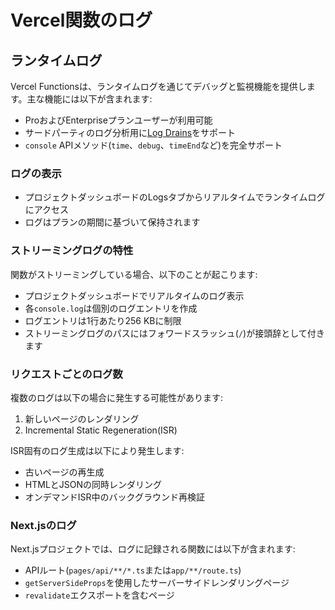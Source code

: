 # Vercel関数のログ

## ランタイムログ

Vercel Functionsは、ランタイムログを通じてデバッグと監視機能を提供します。主な機能には以下が含まれます:

- ProおよびEnterpriseプランユーザーが利用可能
- サードパーティのログ分析用に[Log Drains](/docs/drains)をサポート
- `console` APIメソッド(`time`、`debug`、`timeEnd`など)を完全サポート

### ログの表示

- プロジェクトダッシュボードのLogsタブからリアルタイムでランタイムログにアクセス
- ログはプランの期間に基づいて保持されます

### ストリーミングログの特性

関数がストリーミングしている場合、以下のことが起こります:

- プロジェクトダッシュボードでリアルタイムのログ表示
- 各`console.log`は個別のログエントリを作成
- ログエントリは1行あたり256 KBに制限
- ストリーミングログのパスにはフォワードスラッシュ(`/`)が接頭辞として付きます

### リクエストごとのログ数

複数のログは以下の場合に発生する可能性があります:

1. 新しいページのレンダリング
2. Incremental Static Regeneration(ISR)

ISR固有のログ生成は以下により発生します:

- 古いページの再生成
- HTMLとJSONの同時レンダリング
- オンデマンドISR中のバックグラウンド再検証

### Next.jsのログ

Next.jsプロジェクトでは、ログに記録される関数には以下が含まれます:

- APIルート(`pages/api/**/*.ts`または`app/**/route.ts`)
- `getServerSideProps`を使用したサーバーサイドレンダリングページ
- `revalidate`エクスポートを含むページ
